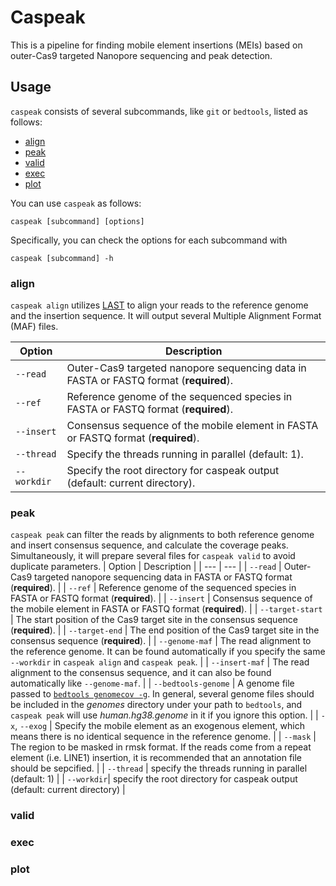 # Caspeak

This is a pipeline for finding mobile element insertions (MEIs) based on outer-Cas9 targeted Nanopore sequencing and peak detection.

## Usage
`caspeak` consists of several subcommands, like `git` or `bedtools`, listed as follows:
* [align](#align)
* [peak](#peak)
* [valid](#valid)
* [exec](#exec)
* [plot](#plot)

You can use `caspeak` as follows:
```
caspeak [subcommand] [options]
```
Specifically, you can check the options for each subcommand with
```
caspeak [subcommand] -h
```
### align
`caspeak align` utilizes [LAST](https://gitlab.com/mcfrith/last) to align your reads to the reference genome and the insertion sequence. It will output several Multiple Alignment Format (MAF) files.

| Option | Description |
| --- | --- |
| `--read` | Outer-Cas9 targeted nanopore sequencing data in FASTA or FASTQ format (**required**). |
| `--ref` | Reference genome of the sequenced species in FASTA or FASTQ format (**required**). |
| `--insert` | Consensus sequence of the mobile element in FASTA or FASTQ format (**required**). |
| `--thread` | Specify the threads running in parallel (default: 1). |
| `--workdir`| Specify the root directory for caspeak output (default: current directory). |

### peak
`caspeak peak` can filter the reads by alignments to both reference genome and insert consensus sequence, and calculate the coverage peaks. Simultaneously, it will prepare several files for `caspeak valid` to avoid duplicate parameters.
| Option | Description |
| --- | --- |
| `--read` | Outer-Cas9 targeted nanopore sequencing data in FASTA or FASTQ format (**required**). |
| `--ref` | Reference genome of the sequenced species in FASTA or FASTQ format (**required**). |
| `--insert` | Consensus sequence of the mobile element in FASTA or FASTQ format (**required**). |
| `--target-start` | The start position of the Cas9 target site in the consensus sequence (**required**). |
| `--target-end` | The end position of the Cas9 target site in the consensus sequence (**required**). |
| `--genome-maf` | The read alignment to the reference genome. It can be found automatically if you specify the same `--workdir` in `caspeak align` and `caspeak peak`. |
| `--insert-maf` | The read alignment to the consensus sequence, and it can also be found automatically like `--genome-maf`. |
| `--bedtools-genome` | A genome file passed to [`bedtools genomecov -g`](https://bedtools.readthedocs.io/en/latest/content/tools/genomecov.html). In general, several genome files should be included in the *genomes* directory under your path to `bedtools`, and `caspeak peak` will use *human.hg38.genome* in it if you ignore this option. |
| `-x`, `--exog` | Specify the mobile element as an exogenous element, which means there is no identical sequence in the reference genome. |
| `--mask` | The region to be masked in rmsk format. If the reads come from a repeat element (i.e. LINE1) insertion, it is recommended that an annotation file should be sepcified. |
| `--thread` | specify the threads running in parallel (default: 1) |
| `--workdir`| specify the root directory for caspeak output (default: current directory) |
### valid

### exec

### plot